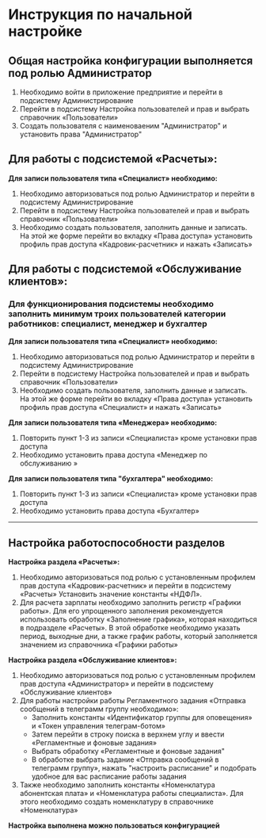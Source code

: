 #  Инструкция по начальной настройке
## Общая настройка конфигурации выполняется под ролью Администратор
1. Необходимо войти в приложение предприятие и перейти в подсистему Администрирование
2. Перейти в подсистему Настройка пользователей и прав и выбрать справочник «Пользователи»
3. Создать пользователя с наименоваеним "Администратор" и установить права "Администратор"

## Для работы с подсистемой «Расчеты»:
**Для записи пользователя типа «Специалист» необходимо:**
1. Необходимо авторизоваться под ролью Администратор и перейти в подсистему Администрирование
2. Перейти в подсистему Настройка пользователей и прав и выбрать справочник «Пользователи»
3. Необходимо создать пользователя, заполнить данные и записать. На этой же форме перейти во вкладку «Права доступа» установить профиль прав доступа «Кадровик-расчетник»  и нажать «Записать»

## Для работы с подсистемой «Обслуживание клиентов»:
### Для функционирования подсистемы необходимо заполнить минимум троих пользователей категории работников: специалист, менеджер и бухгалтер
**Для записи пользователя типа «Специалист» необходимо:**
1. Необходимо авторизоваться под ролью Администратор и перейти в подсистему Администрирование
2. Перейти в подсистему Настройка пользователей и прав и выбрать справочник «Пользователи» 
3. Необходимо создать пользователя, заполнить данные и записать. На этой же форме перейти во вкладку «Права доступа» установить профиль прав доступа «Специалист»  и нажать «Записать»

**Для записи пользователя типа «Менеджера» необходимо:**
1. Повторить пункт 1-3 из записи «Специалиста» кроме установки прав доступа 
2. Необходимо установить права доступа «Менеджер по обслуживанию »

**Для записи пользователя типа "бухгалтера" необходимо:**
1. Повторить пункт 1-3 из записи «Специалиста» кроме установки прав доступа
2. Необходимо установить права доступа «Бухгалтер»
***

## Настройка работоспособности разделов 
**Настройка раздела «Расчеты»:**
1. Необходимо авторизоваться под ролью с установленным профилем прав доступа «Кадровик-расчетник» и перейти в подсистему «Расчеты»
Установить значение константы «НДФЛ».
2. Для расчета зарплаты необходимо заполнить регистр «Графики работы». Для его упрощенного заполнения рекомендуется использовать обработку «Заполнение графика», которая находиться в подразделе «Расчеты». В этой обработке необходимо указать период, выходные дни, а также график работы, который заполняется значением из справочника «Графики работы»

**Настройка раздела «Обслуживание клиентов»:** 
1. Необходимо авторизоваться под ролью с установленным профилем прав доступа «Администратор» и перейти в подсистему «Обслуживание клиентов»
2. Для работы настройки работы Регламентного задания «Отправка сообщений в телеграмм группу необходимо»:
    * Заполнить константы «Идентификатор группы для оповещения» и «Токен управления телеграм-ботом»
    * Затем перейти в строку поиска в верхнем углу и ввести «Регламентные и фоновые задания»
    * Выбрать обработку «Регламентные и фоновые задания"
    * В обработке выбрать задание «Отправка сообщений в телеграмм группу», нажать "настроить расписание" и подобрать удобное для вас расписание работы задания
3. Также необходимо заполнить константы «Номенклатура абонентская плата» и «Номенклатура работы специалиста». Для этого необходимо создать номенклатуру в справочнике «Номенклатура»
   
**Настройка выполнена можно пользоваться конфигурацией**
